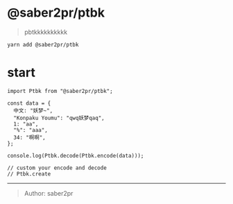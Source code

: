 # @saber2pr/ptbk

> pbtkkkkkkkkkk

```bash
yarn add @saber2pr/ptbk
```

# start

```tsx
import Ptbk from "@saber2pr/ptbk";

const data = {
  中文: "妖梦~",
  "Konpaku Youmu": "qwq妖梦qaq",
  1: "aa",
  "%": "aaa",
  34: "啊啊",
};

console.log(Ptbk.decode(Ptbk.encode(data)));

// custom your encode and decode
// Ptbk.create
```

---

> Author: saber2pr
